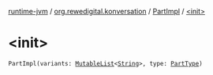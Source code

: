[runtime-jvm](../../index.md) / [org.rewedigital.konversation](../index.md) / [PartImpl](index.md) / [&lt;init&gt;](./-init-.md)

# &lt;init&gt;

`PartImpl(variants: `[`MutableList`](https://kotlinlang.org/api/latest/jvm/stdlib/kotlin.collections/-mutable-list/index.html)`<`[`String`](https://kotlinlang.org/api/latest/jvm/stdlib/kotlin/-string/index.html)`>, type: `[`PartType`](../-part-type/index.md)`)`